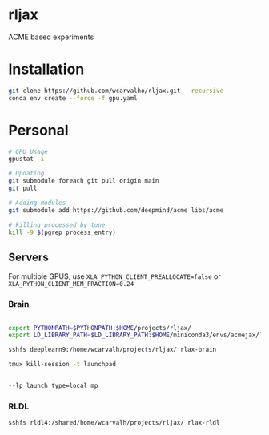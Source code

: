 # rljax
ACME based experiments


# Installation 

```bash
git clone https://github.com/wcarvalho/rljax.git --recursive
conda env create --force -f gpu.yaml
```

# Personal

```bash
# GPU Usage
gpustat -i

# Updating
git submodule foreach git pull origin main
git pull

# Adding modules
git submodule add https://github.com/deepmind/acme libs/acme

# killing processed by tune
kill -9 $(pgrep process_entry)
```



## Servers

For multiple GPUS, use `XLA_PYTHON_CLIENT_PREALLOCATE=false` or `XLA_PYTHON_CLIENT_MEM_FRACTION=0.24`



### Brain
```bash

export PYTHONPATH=$PYTHONPATH:$HOME/projects/rljax/
export LD_LIBRARY_PATH=$LD_LIBRARY_PATH:$HOME/miniconda3/envs/acmejax/lib/

sshfs deeplearn9:/home/wcarvalh/projects/rljax/ rlax-brain

tmux kill-session -t launchpad


--lp_launch_type=local_mp

```


### RLDL
```bash
sshfs rldl4:/shared/home/wcarvalh/projects/rljax/ rlax-rldl
```

